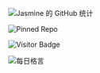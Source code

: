 ![Jasmine 的 GitHub 统计](https://github-readme-stats.vercel.app/api?username=Ye-Yu-Mo&show_icons=true&theme=radical)

![Pinned Repo](https://github-readme-stats.vercel.app/api/pin/?username=Ye-Yu-Mo&repo=LogSystem)

![Visitor Badge](https://visitor-badge.laobi.icu/badge?page_id=Ye-Yu-Mo)

![每日格言](https://quotes-github-readme.vercel.app/api?type=vertical)
